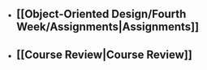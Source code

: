 + ## [[Object-Oriented Design/Fourth Week/Assignments|Assignments]]

+ ## [[Course Review|Course Review]]
